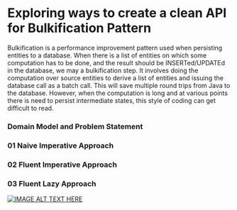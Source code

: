 # Exploring ways to create a clean API for Bulkification Pattern

Bulkification is a performance improvement pattern used when persisting entities to a database. 
When there is a list of entities on which some computation has to be done, and the result should be INSERTed/UPDATEd in the database, 
we may a bulkification step. It involves doing the computation over source entities to derive a list
of entities and issuing the database call as a batch call. This will save multiple round trips from Java to the 
database. However, when the computation is long and at various points there is need to persist intermediate states,
this style of coding can get difficult to read.

### Domain Model and Problem Statement

### 01 Naive Imperative Approach

### 02 Fluent Imperative Approach

### 03 Fluent Lazy Approach

[![IMAGE ALT TEXT HERE](https://img.youtube.com/vi/Rmer37g9AZM/0.jpg)](https://www.youtube.com/watch?v=Rmer37g9AZM)
